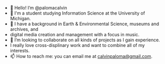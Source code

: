 - 👋 Hello! I’m @palomacalvin
- 👀 I'm a student studying Information Science at the University of Michigan.
- 🌱 I have a background in Earth & Environmental Science, museums and archives, and
-  digital media creation and management with a focus in music.
- 💞️ I’m looking to collaborate on all kinds of projects as I gain experience.
- I really love cross-displinary work and want to combine all of my interests.
- 📫 How to reach me: you can email me at calvinpaloma@gmail.com.


<!---
palomacalvin/palomacalvin is a ✨ special ✨ repository because its `README.md` (this file) appears on your GitHub profile.
You can click the Preview link to take a look at your changes.
--->
